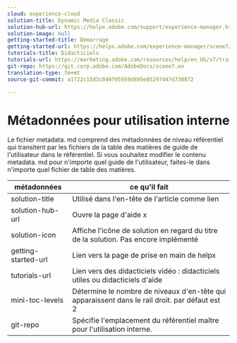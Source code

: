 ```yaml
---
cloud: experience-cloud
solution-title: Dynamic Media Classic
solution-hub-url: https://helpx.adobe.com/support/experience-manager.html
solution-image: null
getting-started-title: Démarrage
getting-started-url: https://helpx.adobe.com/experience-manager/scene7/topics/getting-started.html
tutorials-title: Didacticiels
tutorials-url: https://marketing.adobe.com/resources/help/en_US/s7/training-videos/
git-repo: https://git.corp.adobe.com/AdobeDocs/scene7.en
translation-type: tm+mt
source-git-commit: a1722c15d3c049f05959d895e85297d47d730872

---
```



# Métadonnées pour utilisation interne

Le fichier metadata. md comprend des métadonnées de niveau référentiel qui transitent par les fichiers de la table des matières de guide de l'utilisateur dans le référentiel. Si vous souhaitez modifier le contenu metadata. md pour n'importe quel guide de l'utilisateur, faites-le dans n'importe quel fichier de table des matières.

| métadonnées | ce qu'il fait |
|--- |--- |
| solution-title | Utilisé dans l'en-tête de l'article comme lien |
| solution-hub-url | Ouvre la page d'aide x |
| solution-icon | Affiche l'icône de solution en regard du titre de la solution. Pas encore implémenté |
| getting-started-url | Lien vers la page de prise en main de helpx |
| tutorials-url | Lien vers des didacticiels vidéo : didacticiels utiles ou didacticiels d'aide |
| mini-toc-levels | Détermine le nombre de niveaux d'en-tête qui apparaissent dans le rail droit. par défaut est 2 |
| git-repo | Spécifie l'emplacement du référentiel maître pour l'utilisation interne. |
